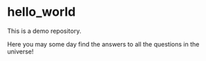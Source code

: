 # hello_world
This is a demo repository.

Here you may some day find the answers to all the questions in the universe! 
